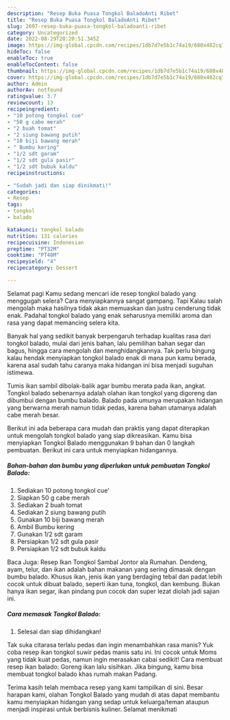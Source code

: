 ```yaml
---
description: "Resep Buka Puasa Tongkol BaladoAnti Ribet"
title: "Resep Buka Puasa Tongkol BaladoAnti Ribet"
slug: 2697-resep-buka-puasa-tongkol-baladoanti-ribet
category: Uncategorized
date: 2022-08-29T20:20:51.345Z
image: https://img-global.cpcdn.com/recipes/1db7d7e5b1c74a19/680x482cq70/tongkol-balado-foto-resep-utama.jpg
hideToc: false
enableToc: true
enableTocContent: false
thumbnail: https://img-global.cpcdn.com/recipes/1db7d7e5b1c74a19/680x482cq70/tongkol-balado-foto-resep-utama.jpg
cover: https://img-global.cpcdn.com/recipes/1db7d7e5b1c74a19/680x482cq70/tongkol-balado-foto-resep-utama.jpg
author: Admin
authorAv: notfound
ratingvalue: 3.7
reviewcount: 13
recipeingredient:
- "10 potong tongkol cue"
- "50 g cabe merah"
- "2 buah tomat"
- "2 siung bawang putih"
- "10 biji bawang merah"
- " Bumbu kering"
- "1/2 sdt garam"
- "1/2 sdt gula pasir"
- "1/2 sdt bubuk kaldu"
recipeinstructions:

- "Sudah jadi dan siap dinikmati!"
categories:
- Resep
tags:
- tongkol
- balado

katakunci: tongkol balado 
nutrition: 131 calories
recipecuisine: Indonesian
preptime: "PT32M"
cooktime: "PT48M"
recipeyield: "4"
recipecategory: Dessert

---
```



Selamat pagi Kamu sedang mencari ide resep tongkol balado yang menggugah selera? Cara menyiapkannya sangat gampang. Tapi Kalau salah mengolah maka hasilnya tidak akan memuaskan dan justru cenderung tidak enak. Padahal tongkol balado yang enak seharusnya memiliki aroma dan rasa yang dapat memancing selera kita.


Banyak hal yang sedikit banyak berpengaruh terhadap kualitas rasa dari tongkol balado, mulai dari jenis bahan, lalu pemilihan bahan segar dan bagus, hingga cara mengolah dan menghidangkannya. Tak perlu bingung kalau hendak menyiapkan tongkol balado enak di mana pun kamu berada, karena asal sudah tahu caranya maka hidangan ini bisa menjadi suguhan istimewa.

Tumis ikan sambil dibolak-balik agar bumbu merata pada ikan, angkat. Tongkol balado sebenarnya adalah olahan ikan tongkol yang digoreng dan dibumbui dengan bumbu balado. Balado pada umunya merupakan hidangan yang berwarna merah namun tidak pedas, karena bahan utamanya adalah cabe merah besar.


Berikut ini ada beberapa cara mudah dan praktis yang dapat diterapkan untuk mengolah tongkol balado yang siap dikreasikan. Kamu bisa menyiapkan Tongkol Balado menggunakan 9 bahan dan 0 langkah pembuatan. Berikut ini cara untuk menyiapkan hidangannya.

<!--inarticleads1-->

##### Bahan-bahan dan bumbu yang diperlukan untuk pembuatan Tongkol Balado:

1. Sediakan 10 potong tongkol cue&#39;
1. Siapkan 50 g cabe merah
1. Sediakan 2 buah tomat
1. Sediakan 2 siung bawang putih
1. Gunakan 10 biji bawang merah
1. Ambil  Bumbu kering
1. Gunakan 1/2 sdt garam
1. Persiapkan 1/2 sdt gula pasir
1. Persiapkan 1/2 sdt bubuk kaldu


Baca Juga: Resep Ikan Tongkol Sambal Jontor ala Rumahan. Dendeng, ayam, telur, dan ikan adalah bahan makanan yang sering dimasak dengan bumbu balado. Khusus ikan, jenis ikan yang berdaging tebal dan padat lebih cocok untuk dibuat balado, seperti ikan tuna, tongkol, dan kembung. Bukan hanya ikan segar, ikan pindang pun cocok dan super lezat diolah jadi sajian ini. 

<!--inarticleads2-->

##### Cara memasak Tongkol Balado:


1. Selesai dan siap dihidangkan!

Tak suka citarasa terlalu pedas dan ingin menambahkan rasa manis? Yuk coba resep ikan tongkol suwir pedas manis satu ini. Ini cocok untuk Moms yang tidak kuat pedas, namun ingin merasakan cabai sedikit! Cara membuat resep ikan balado: Goreng ikan lalu sisihkan. Jika bingung, kamu bisa membuat tongkol balado khas rumah makan Padang. 

Terima kasih telah membaca resep yang kami tampilkan di sini. Besar harapan kami, olahan Tongkol Balado yang mudah di atas dapat membantu kamu menyiapkan hidangan yang sedap untuk keluarga/teman ataupun menjadi inspirasi untuk berbisnis kuliner. Selamat menikmati
